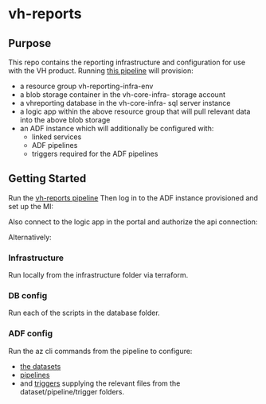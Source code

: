 # vh-reports
## Purpose

This repo contains the reporting infrastructure and configuration for use with the VH product. 
Running [this pipeline](https://hmctsreform.visualstudio.com/VirtualHearings/_build?definitionId=214) will provision:
* a resource group vh-reporting-infra-env
* a blob storage container in the vh-core-infra-<env> storage account
* a vhreporting database in the vh-core-infra-<env> sql server instance
* a logic app within the above resource group that will pull relevant data into the above blob storage
* an ADF instance which will additionally be configured with:
    * linked services
    * ADF pipelines 
    * triggers required for the ADF pipelines

## Getting Started
Run the [vh-reports pipeline](https://hmctsreform.visualstudio.com/VirtualHearings/_build?definitionId=214)
Then log in to the ADF instance provisioned and set up the MI:

Also connect to the logic app in the portal and authorize the api connection:


Alternatively:

### Infrastructure 
Run locally from the infrastructure folder via terraform.
### DB config
Run each of the scripts in the database folder.
### ADF config
Run the az cli commands from the pipeline to configure: 
* [the datasets](https://github.com/hmcts/vh-reports/blob/b34d41f746aa03baec6073306779a9e7e600de6f/azure-pipelines.yml#L119)
* [pipelines](https://github.com/hmcts/vh-reports/blob/b34d41f746aa03baec6073306779a9e7e600de6f/azure-pipelines.yml#L134)
* and [triggers](https://github.com/hmcts/vh-reports/blob/f11a7fa9c72a1852d7ebf4c44a9aa3d8a47b69e8/azure-pipelines.yml#L149)
supplying the relevant files from the dataset/pipeline/trigger folders.





